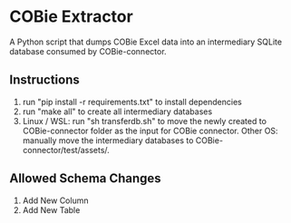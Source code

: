 # COBie Extractor

A Python script that dumps COBie Excel data into an intermediary SQLite database consumed by COBie-connector.

## Instructions

1. run "pip install -r requirements.txt" to install dependencies
2. run "make all" to create all intermediary databases
3. Linux / WSL: run "sh transferdb.sh" to move the newly created to COBie-connector folder as the input for COBie connector. Other OS: manually move the intermediary databases to COBie-connector/test/assets/.

## Allowed Schema Changes

1. Add New Column
2. Add New Table
